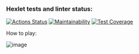 ### Hexlet tests and linter status:
[![Actions Status](https://github.com/Ganesha429/java-project-61/actions/workflows/hexlet-check.yml/badge.svg)](https://github.com/Ganesha429/java-project-61/actions)
[![Maintainability](https://api.codeclimate.com/v1/badges/96557657d7f8a9400afe/maintainability)](https://codeclimate.com/github/Ganesha429/java-project-61/maintainability)
[![Test Coverage](https://api.codeclimate.com/v1/badges/96557657d7f8a9400afe/test_coverage)](https://codeclimate.com/github/Ganesha429/java-project-61/test_coverage)

How to play:

![image](https://github.com/user-attachments/assets/e4a005ef-72dc-4c19-b09e-c8dc70f1eb25)
